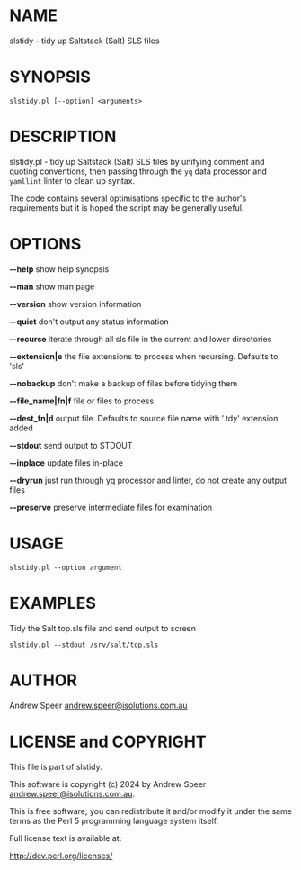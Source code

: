 
# NAME

slstidy - tidy up Saltstack (Salt) SLS files

# SYNOPSIS

`slstidy.pl [--option] <arguments>`

# DESCRIPTION

slstidy.pl - tidy up Saltstack (Salt) SLS files by unifying comment and
quoting conventions, then passing through the `yq` data processor and
`yamllint` linter to clean up syntax.

The code contains several optimisations specific to the author's
requirements but it is hoped the script may be generally useful.

# OPTIONS

**--help** show help synopsis

**--man** show man page

**--version** show version information

**--quiet** don't output any status information

**--recurse** iterate through all sls file in the current and lower directories

**--extension|e** the file extensions to process when recursing. Defaults to 'sls'

**--nobackup** don't make a backup of files before tidying them

**--file_name|fn|f** file or files to process

**--dest_fn|d** output file. Defaults to source file name with '.tdy' extension added

**--stdout** send output to STDOUT

**--inplace** update files in-place

**--dryrun** just run through yq processor and linter, do not create any output files

**--preserve** preserve intermediate files for examination


# USAGE

```
slstidy.pl --option argument
```

# EXAMPLES

Tidy the Salt top.sls file and send output to screen
```
slstidy.pl --stdout /srv/salt/top.sls
```
  
# AUTHOR

Andrew Speer <andrew.speer@isolutions.com.au>

# LICENSE and COPYRIGHT

This file is part of slstidy.

This software is copyright (c) 2024 by Andrew Speer <andrew.speer@isolutions.com.au>.

This is free software; you can redistribute it and/or modify it under
the same terms as the Perl 5 programming language system itself.

Full license text is available at:

<http://dev.perl.org/licenses/>